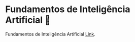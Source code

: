 # Fundamentos de Inteligência Artificial :robot:
Fundamentos de Inteligência Artificial [Link](https://www.datascienceacademy.com.br/course/fundamentos-de-inteligencia-artificial).
